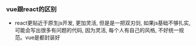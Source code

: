 ### vue跟react的区别
* react更贴近于原生js开发, 更加灵活, 但是是一把双刃剑, 如果js基础不够扎实, 可能会写出很多有问题的代码, 因为灵活, 每个人有自己的风格, 不好统一规范。vue是都封装好